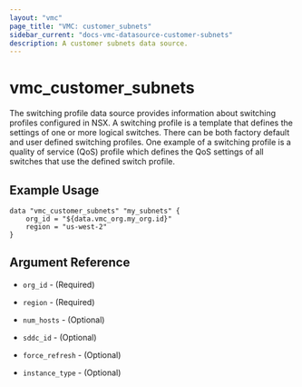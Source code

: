 ```yaml
---
layout: "vmc"
page_title: "VMC: customer_subnets"
sidebar_current: "docs-vmc-datasource-customer-subnets"
description: A customer subnets data source.
---
```


# vmc_customer_subnets

The switching profile data source provides information about switching profiles configured in NSX. A switching profile is a template that defines the settings of one or more logical switches. There can be both factory default and user defined switching profiles. One example of a switching profile is a quality of service (QoS) profile which defines the QoS settings of all switches that use the defined switch profile.

## Example Usage

```hcl
data "vmc_customer_subnets" "my_subnets" {
	org_id = "${data.vmc_org.my_org.id}"
	region = "us-west-2"
}
```

## Argument Reference

* `org_id` - (Required) 

* `region` - (Required) 

* `num_hosts` - (Optional) 

* `sddc_id` - (Optional) 

* `force_refresh` - (Optional) 

* `instance_type` - (Optional) 